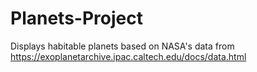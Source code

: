 # Planets-Project
Displays habitable planets based on NASA's data from https://exoplanetarchive.ipac.caltech.edu/docs/data.html
